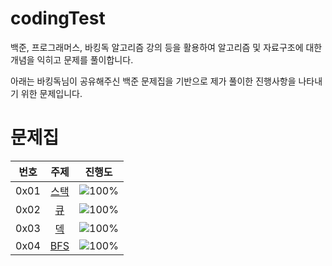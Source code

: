 # codingTest

백준, 프로그래머스, 바킹독 알고리즘 강의 등을 활용하여 알고리즘 및 자료구조에 대한 개념을 익히고 문제를 풀이합니다.


아래는 바킹독님이 공유해주신 백준 문제집을 기반으로 제가 풀이한 진행사항을 나타내기 위한 문제입니다.

# 문제집
| 번호 | 주제 | 진행도 |
| :--: | :--: | :--: |
| 0x01 | [스택](workbook/stack.md) | ![100%](https://progress-bar.dev/3/?scale=8&title=progress&width=500&color=babaca&suffix=/8) |
| 0x02 | [큐](workbook/queue.md) | ![100%](https://progress-bar.dev/2/?scale=3&title=progress&width=500&color=babaca&suffix=/3) |
| 0x03 | [덱](workbook/deque.md) | ![100%](https://progress-bar.dev/2/?scale=4&title=progress&width=500&color=babaca&suffix=/4) |
| 0x04 | [BFS](workbook/BFS.md) | ![100%](https://progress-bar.dev/2/?scale=30&title=progress&width=500&color=babaca&suffix=/30) |
